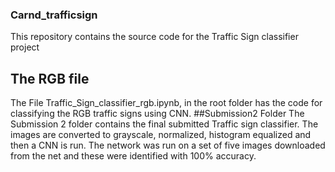 ### Carnd_trafficsign
This repository contains the source code for the Traffic Sign classifier project
## The RGB file
The File Traffic_Sign_classifier_rgb.ipynb, in the root folder has the code for classifying the RGB traffic signs using CNN.
##Submission2 Folder
The Submission 2 folder contains the final submitted Traffic sign classifier.
The images are converted to grayscale, normalized, histogram equalized and then a CNN is run.
The network was run on a set of five images downloaded from the net and these were identified with 100% accuracy.
